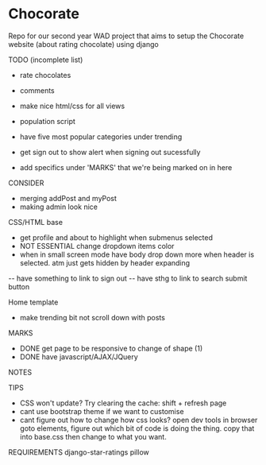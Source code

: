 # Chocorate
Repo for our second year WAD project that aims to setup the Chocorate website (about rating chocolate) using django

TODO (incomplete list)
- rate chocolates
- comments
- make nice html/css for all views	
- population script
- have five most popular categories under trending
- get sign out to show alert when signing out sucessfully

- add specifics under 'MARKS' that we're being marked on in here

CONSIDER
- merging addPost and myPost
- making admin look nice

CSS/HTML base
- get profile and about to highlight when submenus selected
- NOT ESSENTIAL change dropdown items color
- when in small screen mode have body drop down more when header is selected. atm just gets hidden by header expanding

-- have something to link to sign out
-- have sthg to link to search submit button

Home template
- make trending bit not scroll down with posts

MARKS
- DONE get page to be responsive to change of shape (1) 
- DONE have javascript/AJAX/JQuery 

NOTES

	
TIPS
- CSS won't update? Try clearing the cache: shift + refresh page
- cant use bootstrap theme if we want to customise 
- cant figure out how to change how css looks? open dev tools in browser goto elements, 
figure out which bit of code is doing the thing. copy that into base.css then change to what you want.

REQUIREMENTS
django-star-ratings
pillow